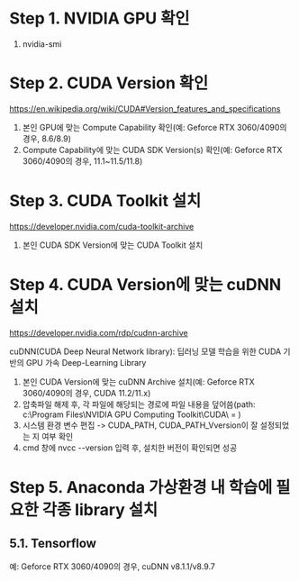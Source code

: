 # Step 1. NVIDIA GPU 확인
1. nvidia-smi

# Step 2. CUDA Version 확인
https://en.wikipedia.org/wiki/CUDA#Version_features_and_specifications 

1. 본인 GPU에 맞는 Compute Capability 확인(예: Geforce RTX 3060/4090의 경우, 8.6/8.9)
2. Compute Capability에 맞는 CUDA SDK Version(s) 확인(예: Geforce RTX 3060/4090의 경우, 11.1~11.5/11.8)

# Step 3. CUDA Toolkit 설치
https://developer.nvidia.com/cuda-toolkit-archive

1. 본인 CUDA SDK Version에 맞는 CUDA Toolkit 설치

# Step 4. CUDA Version에 맞는 cuDNN 설치
https://developer.nvidia.com/rdp/cudnn-archive

cuDNN(CUDA Deep Neural Network library): 딥러닝 모델 학습을 위한 CUDA 기반의 GPU 가속 Deep-Learning Library
1. 본인 CUDA Version에 맞는 cuDNN Archive 설치(예: Geforce RTX 3060/4090의 경우, CUDA 11.2/11.x)
2. 압축파일 해제 후, 각 파일에 해당되는 경로에 파일 내용을 덮어씀(path: c:\Program Files\NVIDIA GPU Computing Toolkit\CUDA\ = )
3. 시스템 환경 변수 편집 -> CUDA_PATH, CUDA_PATH_Vversion이 잘 설정되었는 지 여부 확인
4. cmd 창에 nvcc --version 입력 후, 설치한 버전이 확인되면 성공

# Step 5. Anaconda 가상환경 내 학습에 필요한 각종 library 설치
## 5.1. Tensorflow 

예: Geforce RTX 3060/4090의 경우, cuDNN v8.1.1/v8.9.7
